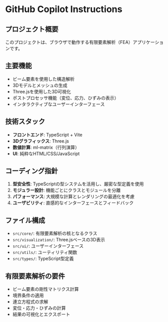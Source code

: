 # GitHub Copilot Instructions

<!-- Use this file to provide workspace-specific custom instructions to Copilot. For more details, visit https://code.visualstudio.com/docs/copilot/copilot-customization#_use-a-githubcopilotinstructionsmd-file -->

## プロジェクト概要
このプロジェクトは、ブラウザで動作する有限要素解析（FEA）アプリケーションです。

## 主要機能
- ビーム要素を使用した構造解析
- 3Dモデルとメッシュの生成
- Three.jsを使用した3D可視化
- ポストプロセッサ機能（変位、応力、ひずみの表示）
- インタラクティブなユーザーインターフェース

## 技術スタック
- **フロントエンド**: TypeScript + Vite
- **3Dグラフィックス**: Three.js
- **数値計算**: ml-matrix（行列演算）
- **UI**: 純粋なHTML/CSS/JavaScript

## コーディング指針
1. **型安全性**: TypeScriptの型システムを活用し、厳密な型定義を使用
2. **モジュラー設計**: 機能ごとにクラスとモジュールを分離
3. **パフォーマンス**: 大規模な計算とレンダリングの最適化を考慮
4. **ユーザビリティ**: 直感的なインターフェースとフィードバック

## ファイル構成
- `src/core/`: 有限要素解析の核となるクラス
- `src/visualization/`: Three.jsベースの3D表示
- `src/ui/`: ユーザーインターフェース
- `src/utils/`: ユーティリティ関数
- `src/types/`: TypeScript型定義

## 有限要素解析の要件
- ビーム要素の剛性マトリクス計算
- 境界条件の適用
- 連立方程式の求解
- 変位・応力・ひずみの計算
- 結果の可視化とエクスポート
